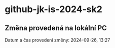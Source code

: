 # github-jk-is-2024-sk2

## Změna provedená na lokální PC
Datum a čas provedení změny: 2024-09-26, 13:27
